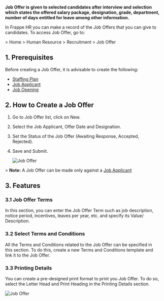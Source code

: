 **Job Offer is given to selected candidates after interview and selection which states the offered salary package, designation, grade, department, number of days entitled for leave among other information.**

In Frappe HR you can make a record of the Job Offers that you can give to candidates. To access Job Offer, go to:

\> Home > Human Resource > Recruitment > Job Offer

## 1\. Prerequisites

Before creating a Job Offer, it is advisable to create the following:

*   [Staffing Plan](https://docs.erpnext.com/docs/v14/user/manual/en/human-resources/staffing-plan)
*   [Job Applicant](https://docs.erpnext.com/docs/v14/user/manual/en/human-resources/job-applicant)
*   [Job Opening](https://docs.erpnext.com/docs/v14/user/manual/en/human-resources/job-opening)

## 2\. How to Create a Job Offer

1.  Go to Job Offer list, click on New.
2.  Select the Job Applicant, Offer Date and Designation.
3.  Set the Status of the Job Offer (Awaiting Response, Accepted, Rejected).
4.  Save and Submit.
    
    ![Job Offer](https://docs.erpnext.com/files/job-offer.png)
    

\> **Note:** A Job Offer can be made only against a [Job Applicant](https://docs.erpnext.com/docs/v14/user/manual/en/human-resources/job-applicant)

## 3\. Features

### 3.1 Job Offer Terms

In this section, you can enter the Job Offer Term such as job description, notice period, incentives, leaves per year, etc. and specify its Value/ Description.

### 3.2 Select Terms and Conditions

All the Terms and Conditions related to the Job Offer can be specified in this section. To do this, create a new Terms and Conditions template and link it to the Job Offer.

### 3.3 Printing Details

You can create a pre-designed print format to print you Job Offer. To do so, select the Letter Head and Print Heading in the Printing Details section.

![Job Offer](https://docs.erpnext.com/files/job-offer-print.png)
